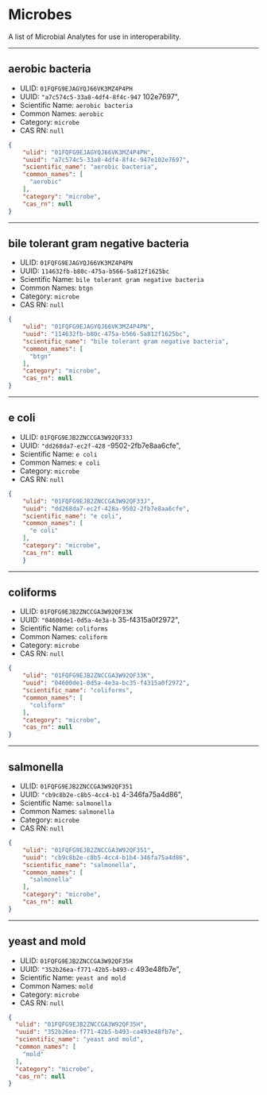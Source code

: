 # Microbes
A list of Microbial Analytes for use in interoperability.

----------------------------------------

## aerobic bacteria

* ULID: `01FQFG9EJAGYQJ66VK3MZ4P4PH`  
* UUID: `"a7c574c5-33a8-4df4-8f4c-947`   102e7697",
* Scientific Name: `aerobic bacteria`  
* Common Names: `aerobic`  
* Category: `microbe`  
* CAS RN: `null`  

```json
{
    "ulid": "01FQFG9EJAGYQJ66VK3MZ4P4PH",
    "uuid": "a7c574c5-33a8-4df4-8f4c-947e102e7697",
    "scientific_name": "aerobic bacteria",
    "common_names": [
      "aerobic"
    ],
    "category": "microbe",
    "cas_rn": null
}
```

----------------------------------------

## bile tolerant gram negative bacteria

* ULID: `01FQFG9EJAGYQJ66VK3MZ4P4PN`  
* UUID: `114632fb-b80c-475a-b566-5a812f1625bc`   
* Scientific Name: `bile tolerant gram negative bacteria`  
* Common Names: `btgn`  
* Category: `microbe`  
* CAS RN: `null`  

```json
{
    "ulid": "01FQFG9EJAGYQJ66VK3MZ4P4PN",
    "uuid": "114632fb-b80c-475a-b566-5a812f1625bc",
    "scientific_name": "bile tolerant gram negative bacteria",
    "common_names": [
      "btgn"
    ],
    "category": "microbe",
    "cas_rn": null
}
```

----------------------------------------

## e coli

* ULID: `01FQFG9EJB2ZNCCGA3W92QF33J`  
* UUID: `"dd268da7-ec2f-428`   -9502-2fb7e8aa6cfe",
* Scientific Name: `e coli`  
* Common Names: `e coli`  
* Category: `microbe`  
* CAS RN: `null`  

```json
{
    "ulid": "01FQFG9EJB2ZNCCGA3W92QF33J",
    "uuid": "dd268da7-ec2f-428a-9502-2fb7e8aa6cfe",
    "scientific_name": "e coli",
    "common_names": [
      "e coli"
    ],
    "category": "microbe",
    "cas_rn": null
    }
```

----------------------------------------

## coliforms

* ULID: `01FQFG9EJB2ZNCCGA3W92QF33K`  
* UUID: `"04600de1-0d5a-4e3a-b`   35-f4315a0f2972",
* Scientific Name: `coliforms`  
* Common Names: `coliform`  
* Category: `microbe`  
* CAS RN: `null`  

```json
{
    "ulid": "01FQFG9EJB2ZNCCGA3W92QF33K",
    "uuid": "04600de1-0d5a-4e3a-bc35-f4315a0f2972",
    "scientific_name": "coliforms",
    "common_names": [
      "coliform"
    ],
    "category": "microbe",
    "cas_rn": null
}
```

----------------------------------------

## salmonella

* ULID: `01FQFG9EJB2ZNCCGA3W92QF351`  
* UUID: `"cb9c8b2e-c8b5-4cc4-b1`   4-346fa75a4d86",
* Scientific Name: `salmonella`  
* Common Names: `salmonella`  
* Category: `microbe`  
* CAS RN: `null`  

```json
{
    "ulid": "01FQFG9EJB2ZNCCGA3W92QF351",
    "uuid": "cb9c8b2e-c8b5-4cc4-b1b4-346fa75a4d86",
    "scientific_name": "salmonella",
    "common_names": [
      "salmonella"
    ],
    "category": "microbe",
    "cas_rn": null
}
```

----------------------------------------

## yeast and mold

* ULID: `01FQFG9EJB2ZNCCGA3W92QF35H`  
* UUID: `"352b26ea-f771-42b5-b493-c`   493e48fb7e",
* Scientific Name: `yeast and mold`  
* Common Names: `mold`  
* Category: `microbe`  
* CAS RN: `null`  

```json
{
  "ulid": "01FQFG9EJB2ZNCCGA3W92QF35H",
  "uuid": "352b26ea-f771-42b5-b493-ca493e48fb7e",
  "scientific_name": "yeast and mold",
  "common_names": [
    "mold"
  ],
  "category": "microbe",
  "cas_rn": null
}

```
